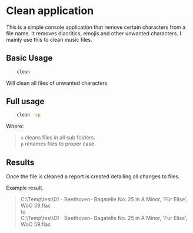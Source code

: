 # Clean application

This is a simple console application that remove certain characters from a file name. It removes diacritics, emojis and other unwanted characters. I mainly use this to clean music files.

## Basic Usage

```bash
    clean
```

Will clean all files of unwanted characters.

## Full usage

```bash
    clean -sp
```

Where:

> ``s`` cleans files in all sub folders.        
> ``p`` renames files to proper case.

## Results

Once the file is cleaned a report is created detailing all changes to files.

Example result.

> C:\Temp\test\01 - Beethoven- Bagatelle No. 25 in A Minor, 'Für Elise', WoO 59.flac        
> to        
> C:\Temp\test\01 - Beethoven- Bagatelle No. 25 in A Minor, 'Fur Elise', WoO 59.flac
